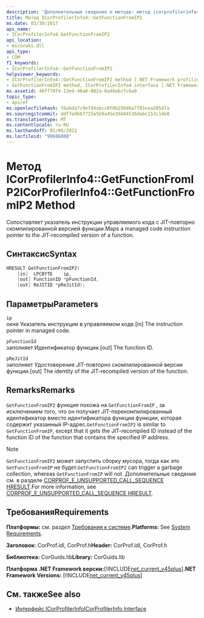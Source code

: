 ```yaml
---
description: 'Дополнительные сведения о методе: метод icorprofilerinfo4:: GetFunctionFromIP2'
title: Метод ICorProfilerInfo4::GetFunctionFromIP2
ms.date: 03/30/2017
api_name:
- ICorProfilerInfo4.GetFunctionFromIP2
api_location:
- mscorwks.dll
api_type:
- COM
f1_keywords:
- ICorProfilerInfo4::GetFunctionFromIP2
helpviewer_keywords:
- ICorProfilerInfo4::GetFunctionFromIP2 method [.NET Framework profiling]
- GetFunctionFromIP2 method, ICorProfilerInfo4 interface [.NET Framework profiling]
ms.assetid: 46ff70f4-13e9-40a0-802a-0a40abcfc6a0
topic_type:
- apiref
ms.openlocfilehash: f6abda7c9e7d4abcc0f0b256d6a7785cea205d7a
ms.sourcegitcommit: ddf7edb67715a5b9a45e3dd44536dabc153c1de0
ms.translationtype: MT
ms.contentlocale: ru-RU
ms.lasthandoff: 02/06/2021
ms.locfileid: "99686808"
---
```

# <a name="icorprofilerinfo4getfunctionfromip2-method"></a><span data-ttu-id="e91a5-103">Метод ICorProfilerInfo4::GetFunctionFromIP2</span><span class="sxs-lookup"><span data-stu-id="e91a5-103">ICorProfilerInfo4::GetFunctionFromIP2 Method</span></span>

<span data-ttu-id="e91a5-104">Сопоставляет указатель инструкции управляемого кода с JIT-повторно скомпилированной версией функции.</span><span class="sxs-lookup"><span data-stu-id="e91a5-104">Maps a managed code instruction pointer to the JIT-recompiled version of a function.</span></span>  
  
## <a name="syntax"></a><span data-ttu-id="e91a5-105">Синтаксис</span><span class="sxs-lookup"><span data-stu-id="e91a5-105">Syntax</span></span>  
  
```cpp  
HRESULT GetFunctionFromIP2(  
    [in]  LPCBYTE    ip,  
    [out] FunctionID *pFunctionId,  
    [out] ReJITID *pReJitId);  
```  
  
## <a name="parameters"></a><span data-ttu-id="e91a5-106">Параметры</span><span class="sxs-lookup"><span data-stu-id="e91a5-106">Parameters</span></span>  

 `ip`  
 <span data-ttu-id="e91a5-107">окне Указатель инструкции в управляемом коде.</span><span class="sxs-lookup"><span data-stu-id="e91a5-107">[in] The instruction pointer in managed code.</span></span>  
  
 `pFunctionId`  
 <span data-ttu-id="e91a5-108">заполняет Идентификатор функции.</span><span class="sxs-lookup"><span data-stu-id="e91a5-108">[out] The function ID.</span></span>  
  
 `pReJitId`  
 <span data-ttu-id="e91a5-109">заполняет Удостоверение JIT-повторно скомпилированной версии функции.</span><span class="sxs-lookup"><span data-stu-id="e91a5-109">[out] The identity of the JIT-recompiled version of the function.</span></span>  
  
## <a name="remarks"></a><span data-ttu-id="e91a5-110">Remarks</span><span class="sxs-lookup"><span data-stu-id="e91a5-110">Remarks</span></span>  

 <span data-ttu-id="e91a5-111">`GetFunctionFromIP2` функция похожа на `GetFunctionFromIP` , за исключением того, что он получает JIT-перекомпилированный идентификатор вместо идентификатора функции функции, которая содержит указанный IP-адрес.</span><span class="sxs-lookup"><span data-stu-id="e91a5-111">`GetFunctionFromIP2` is similar to `GetFunctionFromIP`, except that it gets the JIT-recompiled ID instead of the function ID of the function that contains the specified IP address.</span></span>  
  
> [!NOTE]
> <span data-ttu-id="e91a5-112">`GetFunctionFromIP2` может запустить сборку мусора, тогда как это `GetFunctionFromIP` не будет.</span><span class="sxs-lookup"><span data-stu-id="e91a5-112">`GetFunctionFromIP2` can trigger a garbage collection, whereas `GetFunctionFromIP` will not.</span></span>  <span data-ttu-id="e91a5-113">Дополнительные сведения см. в разделе [CORPROF_E_UNSUPPORTED_CALL_SEQUENCE HRESULT](corprof-e-unsupported-call-sequence-hresult.md).</span><span class="sxs-lookup"><span data-stu-id="e91a5-113">For more information, see [CORPROF_E_UNSUPPORTED_CALL_SEQUENCE HRESULT](corprof-e-unsupported-call-sequence-hresult.md).</span></span>  
  
## <a name="requirements"></a><span data-ttu-id="e91a5-114">Требования</span><span class="sxs-lookup"><span data-stu-id="e91a5-114">Requirements</span></span>  

 <span data-ttu-id="e91a5-115">**Платформы:** см. раздел [Требования к системе](../../get-started/system-requirements.md).</span><span class="sxs-lookup"><span data-stu-id="e91a5-115">**Platforms:** See [System Requirements](../../get-started/system-requirements.md).</span></span>  
  
 <span data-ttu-id="e91a5-116">**Заголовок:** CorProf.idl, CorProf.h</span><span class="sxs-lookup"><span data-stu-id="e91a5-116">**Header:** CorProf.idl, CorProf.h</span></span>  
  
 <span data-ttu-id="e91a5-117">**Библиотека:** CorGuids.lib</span><span class="sxs-lookup"><span data-stu-id="e91a5-117">**Library:** CorGuids.lib</span></span>  
  
 <span data-ttu-id="e91a5-118">**Платформа .NET Framework версии:**[!INCLUDE[net_current_v45plus](../../../../includes/net-current-v45plus-md.md)]</span><span class="sxs-lookup"><span data-stu-id="e91a5-118">**.NET Framework Versions:** [!INCLUDE[net_current_v45plus](../../../../includes/net-current-v45plus-md.md)]</span></span>  
  
## <a name="see-also"></a><span data-ttu-id="e91a5-119">См. также</span><span class="sxs-lookup"><span data-stu-id="e91a5-119">See also</span></span>

- [<span data-ttu-id="e91a5-120">Интерфейс ICorProfilerInfo</span><span class="sxs-lookup"><span data-stu-id="e91a5-120">ICorProfilerInfo Interface</span></span>](icorprofilerinfo-interface.md)
